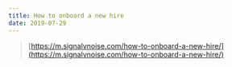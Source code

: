 ```yaml
---
title: How to onboard a new hire
date: 2019-07-29
---
```


> [https://m.signalvnoise.com/how-to-onboard-a-new-hire/](https://m.signalvnoise.com/how-to-onboard-a-new-hire/)
